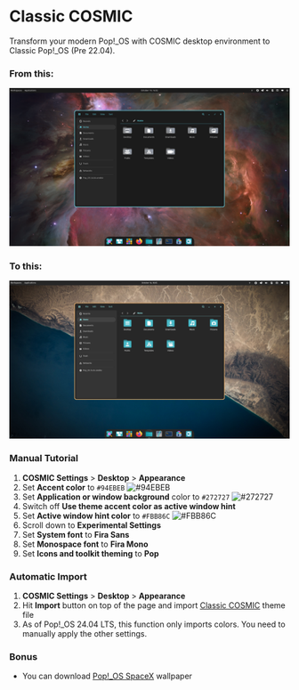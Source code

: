 # Classic COSMIC
Transform your modern Pop!_OS with COSMIC desktop environment to Classic Pop!_OS (Pre 22.04).

### From this:
![Modern Pop!_OS theme with COSMIC desktop environment.](/modern-cosmic.png)

### To this:
![Classic Pop!_OS theme with custom settings on COSMIC desktop environment.](/classic-cosmic.png)

### Manual Tutorial
1. **COSMIC Settings** > **Desktop** > **Appearance**
2. Set **Accent color** to `#94EBEB` ![#94EBEB](https://placehold.co/15x15/94EBEB/94EBEB.png)
3. Set **Application or window background** color to `#272727` ![#272727](https://placehold.co/15x15/272727/272727.png) 
4. Switch off **Use theme accent color as active window hint**
5. Set **Active window hint color** to `#FBB86C` ![#FBB86C](https://placehold.co/15x15/FBB86C/FBB86C.png)
6. Scroll down to **Experimental Settings**
7. Set **System font** to **Fira Sans**
8. Set **Monospace font** to **Fira Mono**
9. Set **Icons and toolkit theming** to **Pop**

### Automatic Import
1. **COSMIC Settings** > **Desktop** > **Appearance**
2. Hit **Import** button on top of the page and import [Classic COSMIC](/classic-cosmic.ron) theme file
3. As of Pop!_OS 24.04 LTS, this function only imports colors. You need to manually apply the other settings.

### Bonus
* You can download [Pop!_OS SpaceX](/pop-os-spacex.jpg) wallpaper
